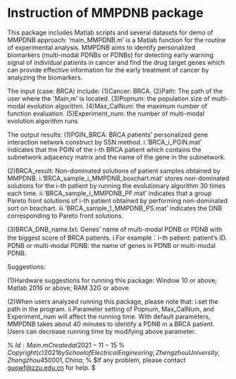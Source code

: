 # Instruction of MMPDNB package
This package includes Matlab scripts and several datasets for demo of MMPDNB approach:
‘main_MMPDNB.m’ is a Matlab function for the routine of experimental analysis. MMPDNB aims to identify personalized biomarkers (multi-modal PDNBs or PDNBs) for detecting early warning signal of individual patients in cancer and find the drug target genes which can provide effective information for the early treatment of cancer by analyzing the biomarkers.

The input (case: BRCA) include:
(1)Cancer: BRCA.
(2)Path: The path of the user where the 'Main,m' is located.
(3)Popnum: the population size of multi-modal evolution algorithm.
(4)Max_CalNum: the maximum number of function evaluation.
(5)Experiment_num: the number of multi-modal evolution algorithm runs

The output results:
(1)PGIN_BRCA: BRCA patients' personalized gene interaction network construct by SSN method.
i.‘BRCA_i_PGIN.mat’ indicates that the PGIN of the i-th BRCA patient which contains the subnetwork adjacency matrix and the name of the gene in the subnetwork.

(2)BRCA_result: Non-dominated solutions of patient samples obtained by MMPDNB.
i.‘BRCA_sample_i_MMPDNB_boxchart.mat’ stores non-dominated solutions for the i-th patient by running the evolutionary algorithm 30 times each time.
ii.‘BRCA_sample_i_MMPDNB_PF.mat’ indicates that a group Pareto front solutions of i-th patient obtained by performing non-dominated sort on boxchart.
iii.‘BRCA_sample_1_MMPDNB_PS.mat’ indicates the DNB corresponding to Pareto front solutions.

(3)BRCA_DNB_name.txt: Genes’ name of multi-modal PDNB or PDNB with the biggest score  of BRCA patients.
i.For example：i-th patient: patient’s ID. PDNB or multi-modal PDNB: the name of genes in PDNB or multi-modal PDNB.

Suggestions:

(1)Hardware suggestions for running this package: Window 10 or above; Matlab 2016 or above; RAM 32G or above.

(2)When users analyzed running this package, please note that:
i.set the path in the program.
ii.Parameter setting of Popnum, Max_CalNum, and Experiment_num will affect the running time. With default parameters, MMPDNB takes about 40 minutes to identify a PDNB in a BRCA patient. Users can decrease running time by modifying above parameter.

%    $Id: Main.m Created at 2021-11-15$ 
%   $Copyright (c) 2021 by School of Electrical Engineering, Zhengzhou University, Zhengzhou 450001, China$; 
%    $If any problem, please contact guowf@zzu.edu.cn for help. $

